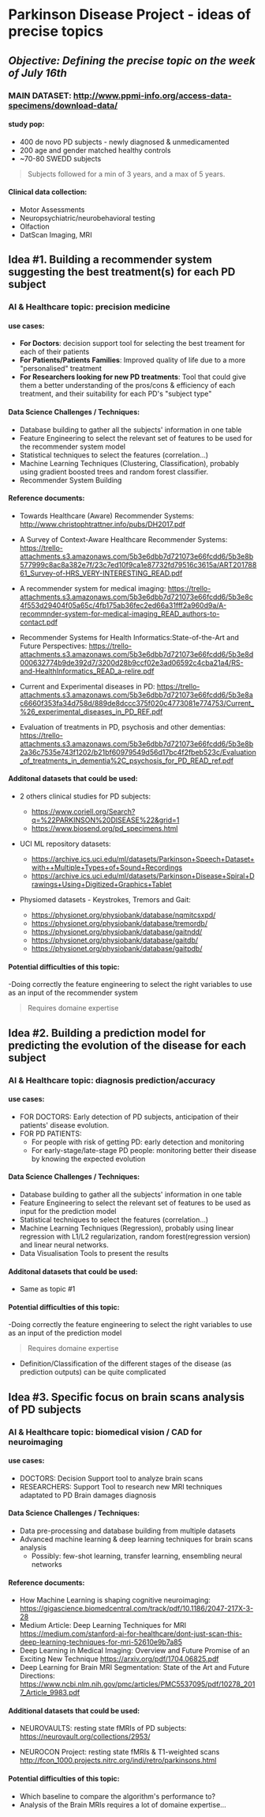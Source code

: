 # Parkinson Disease Project - ideas of precise topics
## _Objective: Defining the precise topic on the week of July 16th_

### **MAIN DATASET**: http://www.ppmi-info.org/access-data-specimens/download-data/
#### study pop:
* 400 de novo PD subjects - newly diagnosed & unmedicamented
* 200 age and gender matched healthy controls
* ~70-80 SWEDD subjects
> Subjects followed for a min of 3 years, and a max of 5 years. 
#### Clinical data collection: 
* Motor Assessments
* Neuropsychiatric/neurobehavioral testing
* Olfaction
* DatScan Imaging, MRI

## Idea #1. Building a recommender system suggesting the best treatment(s) for each PD subject
### AI & Healthcare topic: precision medicine
#### use cases:
* **For Doctors**: decision support tool for selecting the best treament for each of their patients
* **For Patients/Patients Families**: Improved quality of life due to a more "personalised" treatment
* **For Researchers looking for new PD treatments**: Tool that could give them a better understanding of the pros/cons & efficiency of each treatment, and their suitability for each PD's "subject type"

#### Data Science Challenges / Techniques: 
* Database building to gather all the subjects' information in one table
* Feature Engineering to select the relevant set of features to be used for the recommender system model
* Statistical techniques to select the features (correlation...)
* Machine Learning Techniques (Clustering, Classification), probably using gradient boosted trees and random forest classifier. 
* Recommender System Building

#### Reference documents: 
* Towards Healthcare (Aware) Recommender Systems:
http://www.christophtrattner.info/pubs/DH2017.pdf
* A Survey of Context-Aware Healthcare Recommender Systems:
https://trello-attachments.s3.amazonaws.com/5b3e6dbb7d721073e66fcdd6/5b3e8b577999c8ac8a382e7f/23c7ed10f9ca1e87732fd79516c3615a/ART20178861_Survey-of-HRS_VERY-INTERESTING_READ.pdf
* A recommender system for medical imaging: 
https://trello-attachments.s3.amazonaws.com/5b3e6dbb7d721073e66fcdd6/5b3e8c4f553d29404f05a65c/4fb175ab36fec2ed66a31fff2a960d9a/A-recommnder-system-for-medical-imaging_READ_authors-to-contact.pdf
* Recommender Systems for Health Informatics:State-of-the-Art and Future Perspectives:
https://trello-attachments.s3.amazonaws.com/5b3e6dbb7d721073e66fcdd6/5b3e8d000632774b9de392d7/3200d28b9ccf02e3ad06592c4cba21a4/RS-and-HealthInformatics_READ_a-relire.pdf

* Current and Experimental diseases in PD: 
https://trello-attachments.s3.amazonaws.com/5b3e6dbb7d721073e66fcdd6/5b3e8ac6660f353fa34d758d/889de8dccc375f020c4773081e774753/Current_%26_experimental_diseases_in_PD_REF.pdf
* Evaluation of treatments in PD, psychosis and other dementias: 
https://trello-attachments.s3.amazonaws.com/5b3e6dbb7d721073e66fcdd6/5b3e8b2a36c7535e743f1202/b21bf60979549d56d17bc4f2fbeb523c/Evaluation_of_treatments_in_dementia%2C_psychosis_for_PD_READ_ref.pdf


#### Additonal datasets that could be used: 
* 2 others clinical studies for PD subjects: 
  * https://www.coriell.org/Search?q=%22PARKINSON%20DISEASE%22&grid=1
  * https://www.biosend.org/pd_specimens.html
  
* UCI ML repository datasets: 
  * https://archive.ics.uci.edu/ml/datasets/Parkinson+Speech+Dataset+with++Multiple+Types+of+Sound+Recordings
  * https://archive.ics.uci.edu/ml/datasets/Parkinson+Disease+Spiral+Drawings+Using+Digitized+Graphics+Tablet
  
* Physiomed datasets - Keystrokes, Tremors and Gait:
  * https://physionet.org/physiobank/database/nqmitcsxpd/
  * https://physionet.org/physiobank/database/tremordb/
  * https://physionet.org/physiobank/database/gaitndd/
  * https://physionet.org/physiobank/database/gaitdb/
  * https://physionet.org/physiobank/database/gaitpdb/

#### Potential difficulties of this topic: 
-Doing correctly the feature engineering to select the right variables to use as an input of the recommender system
> Requires domaine expertise

## Idea #2. Building a prediction model for predicting the evolution of the disease for each subject 
### AI & Healthcare topic: diagnosis prediction/accuracy 
#### use cases: 
* FOR DOCTORS: Early detection of PD subjects, anticipation of their patients' disease evolution.
* FOR PD PATIENTS: 
  * For people with risk of getting PD: early detection and monitoring 
  * For early-stage/late-stage PD people: monitoring better their disease by knowing the expected evolution
  
#### Data Science Challenges / Techniques: 
* Database building to gather all the subjects' information in one table
* Feature Engineering to select the relevant set of features to be used as input for the prediction model
* Statistical techniques to select the features (correlation...)
* Machine Learning Techniques (Regression), probably using linear regression with L1/L2 regularization, random forest(regression version) and linear neural networks.  
* Data Visualisation Tools to present the results


#### Additonal datasets that could be used: 
* Same as topic #1 

#### Potential difficulties of this topic:
-Doing correctly the feature engineering to select the right variables to use as an input of the prediction model
> Requires domaine expertise
* Definition/Classification of the different stages of the disease (as prediction outputs) can be quite complicated


## Idea #3. Specific focus on brain scans analysis of PD subjects 
### AI & Healthcare topic: biomedical vision / CAD for neuroimaging  
#### use cases: 
* DOCTORS: Decision Support tool to analyze brain scans 
* RESEARCHERS: Support Tool to research new MRI techniques adaptated to PD Brain damages diagnosis

#### Data Science Challenges / Techniques: 
* Data pre-processing and database building from multiple datasets
* Advanced machine learning & deep learning techniques for brain scans analysis
  * Possibly: few-shot learning, transfer learning, ensembling neural networks 
  
#### Reference documents: 
* How Machine Learning is shaping cognitive neuroimaging: 
https://gigascience.biomedcentral.com/track/pdf/10.1186/2047-217X-3-28
* Medium Article: Deep Learning Techniques for MRI
https://medium.com/stanford-ai-for-healthcare/dont-just-scan-this-deep-learning-techniques-for-mri-52610e9b7a85
* Deep Learning in Medical Imaging: Overview and Future Promise of an Exciting New Technique
https://arxiv.org/pdf/1704.06825.pdf
* Deep Learning for Brain MRI Segmentation: State of the Art and Future Directions: 
https://www.ncbi.nlm.nih.gov/pmc/articles/PMC5537095/pdf/10278_2017_Article_9983.pdf

#### Additional datasets that could be used:
* NEUROVAULTS: resting state fMRIs of PD subjects: 
https://neurovault.org/collections/2953/

* NEUROCON Project: resting state fMRIs & T1-weighted scans
http://fcon_1000.projects.nitrc.org/indi/retro/parkinsons.html

#### Potential difficulties of this topic:
* Which baseline to compare the algorithm's performance to? 
* Analysis of the Brain MRIs requires a lot of domaine expertise...






